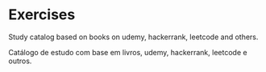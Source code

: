 # Exercises
Study catalog based on books on udemy, hackerrank, leetcode and others.

Catálogo de estudo com base em livros, udemy, hackerrank, leetcode e outros.
